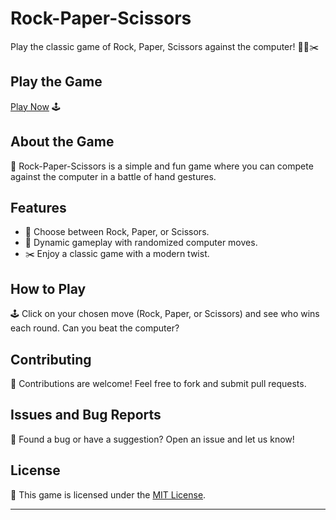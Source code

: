 # Rock-Paper-Scissors

Play the classic game of Rock, Paper, Scissors against the computer! 🤘📄✂️

## Play the Game

[Play Now]( https://aryan0-1maurya.github.io/rock-paper-secisor/) 🕹️

## About the Game

📜 Rock-Paper-Scissors is a simple and fun game where you can compete against the computer in a battle of hand gestures.

## Features

- 🤘 Choose between Rock, Paper, or Scissors.
- 📄 Dynamic gameplay with randomized computer moves.
- ✂️ Enjoy a classic game with a modern twist.

## How to Play

🕹️ Click on your chosen move (Rock, Paper, or Scissors) and see who wins each round. Can you beat the computer?

## Contributing

🤝 Contributions are welcome! Feel free to fork and submit pull requests.

## Issues and Bug Reports

🐛 Found a bug or have a suggestion? Open an issue and let us know!

## License

📄 This game is licensed under the [MIT License](LICENSE).

---
